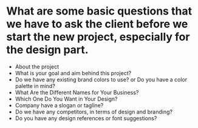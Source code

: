 # What are some basic questions that we have to ask the client before we start the new project, especially for the design part.
- About the project
- What is your goal and aim behind this project?
- Do we have any existing brand colors to use? or Do you have a color palette in mind?
- What Are the Different Names for Your Business?
- Which One Do You Want in Your Design?
- Company have a slogan or tagline?
- Do we have any competitors, in terms of design and branding?
- Do you have any design references or font suggestions?